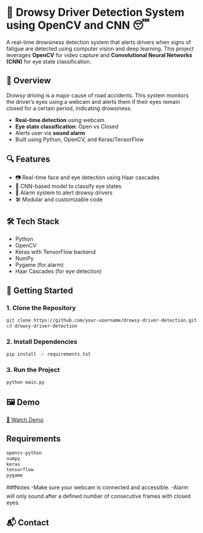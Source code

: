 # 🚗 Drowsy Driver Detection System using OpenCV and CNN 😴

A real-time drowsiness detection system that alerts drivers when signs of fatigue are detected using computer vision and deep learning. This project leverages **OpenCV** for video capture and **Convolutional Neural Networks (CNN)** for eye state classification.


## 🧠 Overview

Drowsy driving is a major cause of road accidents. This system monitors the driver’s eyes using a webcam and alerts them if their eyes remain closed for a certain period, indicating drowsiness.

- **Real-time detection** using webcam
- **Eye state classification**: Open vs Closed
- Alerts user via **sound alarm**
- Built using Python, OpenCV, and Keras/TensorFlow


## 🔍 Features

- 📷 Real-time face and eye detection using Haar cascades
- 🤖 CNN-based model to classify eye states
- 🔔 Alarm system to alert drowsy drivers
- 🛠 Modular and customizable code



## 🛠️ Tech Stack

- Python
- OpenCV
- Keras with TensorFlow backend
- NumPy
- Pygame (for alarm)
- Haar Cascades (for eye detection)




## 🚀 Getting Started

### 1. Clone the Repository

```bash
git clone https://github.com/your-username/drowsy-driver-detection.git
cd drowsy-driver-detection
```
### 2. Install Dependencies
```bash
pip install -r requirements.txt
```
### 3. Run the Project
```bash
python main.py
```

## 🖼️ Demo

[🎥 Watch Demo](https://drive.google.com/file/d/15Cyad0Vypq_J39KhNBa6A5JouNkciN1G/view)


## Requirements
```bash
opencv-python
numpy
keras
tensorflow
pygame
```

##❗Notes
-Make sure your webcam is connected and accessible.
-Alarm will only sound after a defined number of consecutive frames with closed eyes.

## 📬 Contact
